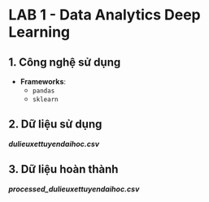 # LAB 1 - Data Analytics Deep Learning

## 1. Công nghệ sử dụng
- **Frameworks**: 
  - `pandas`
  - `sklearn`
## 2. Dữ liệu sử dụng
***dulieuxettuyendaihoc.csv***
## 3. Dữ liệu hoàn thành 
***processed_dulieuxettuyendaihoc.csv***
